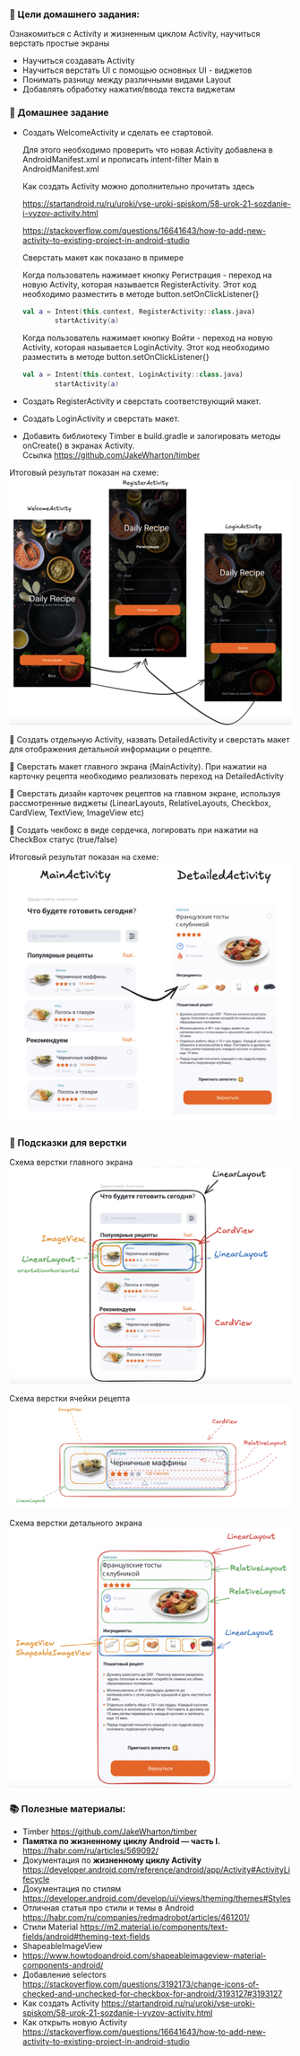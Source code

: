 ### 🎯 Цели домашнего задания:

Ознакомиться с Activity и жизненным циклом Activity, научиться верстать простые экраны

- Научиться создавать Activity
- Научиться верстать UI с помощью основных UI - виджетов
- Понимать разницу между различными видами Layout
- Добавлять обработку нажатия/ввода текста виджетам

### 📝  Домашнее задание

- Создать WelcomeActivity и сделать ее стартовой.

  Для этого необходимо проверить что новая Activity добавлена в AndroidManifest.xml и прописать intent-filter Main в AndroidManifest.xml

  Как создать Activity можно дополнительно прочитать здесь

  https://startandroid.ru/ru/uroki/vse-uroki-spiskom/58-urok-21-sozdanie-i-vyzov-activity.html

  https://stackoverflow.com/questions/16641643/how-to-add-new-activity-to-existing-project-in-android-studio

  Сверстать макет как показано в примере

  Когда пользователь нажимает кнопку Регистрация - переход на новую Activity, которая называется RegisterActivity. Этот код необходимо разместить в методе button.setOnClickListener{}

    ```kotlin
    val a = Intent(this.context, RegisterActivity::class.java)
            startActivity(a)
    ```

  Когда пользователь нажимает кнопку Войти - переход на новую Activity, которая называется LoginActivity. Этот код необходимо разместить в методе button.setOnClickListener{}

    ```kotlin
    val a = Intent(this.context, LoginActivity::class.java)
            startActivity(a)
    ```

- Создать RegisterActivity и сверстать соответствующий макет.
- Создать LoginActivity и сверстать макет.
- Добавить библиотеку Timber в build.gradle и залогировать методы onCreate() в экранах Activity. Ccылка https://github.com/JakeWharton/timber

Итоговый результат показан на схеме:
![Схема](images/register_flow.png)

📌 Создать отдельную Activity, назвать DetailedActivity и сверстать макет для отображения детальной информации о рецепте.

📌 Сверстать макет главного экрана (MainActivity). При нажатии на карточку рецепта необходимо реализовать переход на DetailedActivity

📌 Сверстать дизайн карточек рецептов на главном экране, используя рассмотренные виджеты (LinearLayouts, RelativeLayouts, Checkbox, CardView, TextView, ImageView etc)

📌 Создать чекбокс в виде сердечка, логировать при нажатии на CheckBox статус (true/false)


Итоговый результат показан на схеме:
![Схема](images/mainscreen_task.png)

### 📝  Подсказки для верстки

Схема верстки главного экрана
![Схема](images/main_screen_hint.png)

Схема верстки ячейки рецепта
![Схема](images/item_recipe_hint.png)

Схема верстки детального экрана
![Схема](images/detailed_screen_hint.png)

### 📚 Полезные материалы:

- Timber https://github.com/JakeWharton/timber
- **Памятка по жизненному циклу Android — часть I.** https://habr.com/ru/articles/569092/
- Документация по **жизненному циклу Activity** https://developer.android.com/reference/android/app/Activity#ActivityLifecycle
- Документация по стилям https://developer.android.com/develop/ui/views/theming/themes#Styles
- Отличная статья про стили и темы в Android https://habr.com/ru/companies/redmadrobot/articles/461201/
- Стили Material https://m2.material.io/components/text-fields/android#theming-text-fields
- ShapeableImageView
- https://www.howtodoandroid.com/shapeableimageview-material-components-android/
- Добавление selectors https://stackoverflow.com/questions/3192173/change-icons-of-checked-and-unchecked-for-checkbox-for-android/3193127#3193127
- Как создать Activity https://startandroid.ru/ru/uroki/vse-uroki-spiskom/58-urok-21-sozdanie-i-vyzov-activity.html
- Как открыть новую Activity https://stackoverflow.com/questions/16641643/how-to-add-new-activity-to-existing-project-in-android-studio